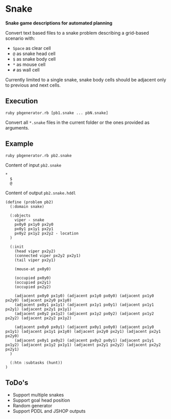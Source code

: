 # Snake
**Snake game descriptions for automated planning**

Convert text based files to a snake problem describing a grid-based scenario with:
- ``Space`` as clear cell
- ``@`` as snake head cell
- ``$`` as snake body cell
- ``*`` as mouse cell
- ``#`` as wall cell

Currently limited to a single snake, snake body cells should be adjacent only to previous and next cells.

## Execution
```
ruby pbgenerator.rb [pb1.snake ... pbN.snake]
```

Convert all ``*.snake`` files in the current folder or the ones provided as arguments.

## Example
```
ruby pbgenerator.rb pb2.snake
```

Content of input ``pb2.snake``
```
*  
  $
  @
```

Content of output ``pb2.snake.hddl``
```
(define (problem pb2)
  (:domain snake)

  (:objects
    viper - snake
    px0y0 px1y0 px2y0
    px0y1 px1y1 px2y1
    px0y2 px1y2 px2y2 - location
  )

  (:init
    (head viper px2y2)
    (connected viper px2y2 px2y1)
    (tail viper px2y1)

    (mouse-at px0y0)

    (occupied px0y0)
    (occupied px2y1)
    (occupied px2y2)

    (adjacent px0y0 px1y0) (adjacent px1y0 px0y0) (adjacent px1y0 px2y0) (adjacent px2y0 px1y0)
    (adjacent px0y1 px1y1) (adjacent px1y1 px0y1) (adjacent px1y1 px2y1) (adjacent px2y1 px1y1)
    (adjacent px0y2 px1y2) (adjacent px1y2 px0y2) (adjacent px1y2 px2y2) (adjacent px2y2 px1y2)

    (adjacent px0y0 px0y1) (adjacent px0y1 px0y0) (adjacent px1y0 px1y1) (adjacent px1y1 px1y0) (adjacent px2y0 px2y1) (adjacent px2y1 px2y0)
    (adjacent px0y1 px0y2) (adjacent px0y2 px0y1) (adjacent px1y1 px1y2) (adjacent px1y2 px1y1) (adjacent px2y1 px2y2) (adjacent px2y2 px2y1)
  )

  (:htn :subtasks (hunt))
)
```

## ToDo's
- Support multiple snakes
- Support goal head position
- Random generator
- Support PDDL and JSHOP outputs